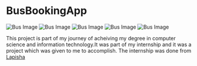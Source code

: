 # BusBookingApp

![Bus Image](https://i.ibb.co/kgBHzLX/available-Buses.png)
![Bus Image](https://i.ibb.co/Gs0RdSN/easybus1.png)
![Bus Image](https://i.ibb.co/5FnHF0t/easybus2.png)
![Bus Image](https://i.ibb.co/rd3t7JB/easybus3.png)
![Bus Image](https://i.ibb.co/xgwKhGK/easybus4.png)

This project is part of my journey of acheiving my degree in computer science and information technology.It was part of my internship and it was a project which was given to me to accomplish.
The internship was done from [Lapisha](https://lapisha.com)



